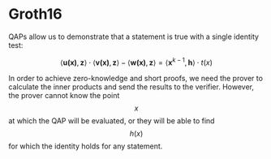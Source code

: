 # Groth16

QAPs allow us to demonstrate that a statement is true with a single identity test:

$$
\langle \textbf{u(x)}, \textbf{z} \rangle \cdot \langle \textbf{v(x)}, \textbf{z} \rangle - \langle \textbf{w(x)}, \textbf{z} \rangle = \langle \textbf{x}^{k-1}, \textbf{h} \rangle \cdot t(x)
$$

In order to achieve zero-knowledge and short proofs, we need the prover to calculate the inner products and send the results to the verifier. However, the prover cannot know the point $$x$$ at which the QAP will be evaluated, or they will be able to find $$h(x)$$ for which the identity holds for any statement.
